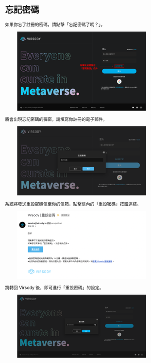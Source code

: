 # 忘記密碼

如果你忘了註冊的密碼，請點擊「忘記密碼了嗎？」。

<figure><img src="../.gitbook/assets/Frame 6.png" alt=""><figcaption></figcaption></figure>

將會出現忘記密碼的彈窗，請填寫你註冊的電子郵件。

<figure><img src="../.gitbook/assets/截圖 2022-12-21 下午4.32 1.png" alt=""><figcaption></figcaption></figure>



系統將發送重設密碼信至你的信箱，點擊信內的「重設密碼」按鈕連結。

<figure><img src="../.gitbook/assets/Frame 7.png" alt=""><figcaption></figcaption></figure>



跳轉回 Virsody 後，即可進行「重設密碼」的設定。

<figure><img src="../.gitbook/assets/截圖 2023-03-17 下午2.43.21.png" alt=""><figcaption></figcaption></figure>
